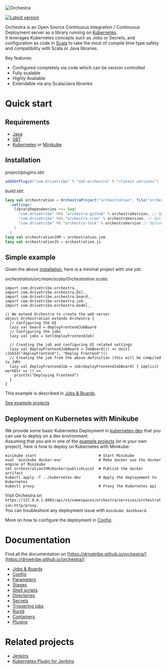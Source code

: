 <img alt="Orchestra" src="https://raw.githubusercontent.com/drivetribe/orchestra/master/docs/src/main/resources/microsite/img/orchestra.png" srcset="https://raw.githubusercontent.com/drivetribe/orchestra/master/docs/src/main/resources/microsite/img/orchestra.png 2x">

[![Latest version](https://index.scala-lang.org/drivetribe/orchestra/orchestra-core/latest.svg?color=blue)](https://index.scala-lang.org/drivetribe/orchestra/orchestra-core)

Orchestra is an Open Source Continuous Integration / Continuous Deployment server as a library running on
[Kubernetes](https://kubernetes.io).  
It leverages Kubernetes concepts such as Jobs or Secrets, and configuration as code in [Scala](https://scala-lang.org)
to take the most of compile time type safety and compatibility with Scala or Java libraries.

Key features:
* Configured completely via code which can be version controlled
* Fully scalable
* Highly Available
* Extendable via any Scala/Java libraries


# Quick start

## Requirements

- [Java](https://java.com/download)
- [SBT](https://scala-sbt.org)
- [Kubernetes](https://kubernetes.io) or [Minikube](https://github.com/kubernetes/minikube)

## Installation

*project/plugins.sbt*:
```scala
addSbtPlugin("com.drivetribe" % "sbt-orchestra" % "<latest version>")
```
*build.sbt*:
```scala
lazy val orchestration = OrchestraProject("orchestration", file("orchestration"))
  .settings(
    libraryDependencies ++= Seq(
      "com.drivetribe" %%% "orchestra-github" % orchestraVersion, // Optional Github plugin
      "com.drivetribe" %%% "orchestra-cron" % orchestraVersion, // Optional Cron plugin
      "com.drivetribe" %% "orchestra-lock" % orchestraVersion // Optional Lock plugin
    )
  )
lazy val orchestrationJVM = orchestration.jvm
lazy val orchestrationJS = orchestration.js
```

## Simple example

Given the above [installation](#installation), here is a minimal project with one job:

*orchestration/src/main/scala/Orchestration.scala*:
```tut:silent
import com.drivetribe.orchestra._
import com.drivetribe.orchestra.Dsl._
import com.drivetribe.orchestra.board._
import com.drivetribe.orchestra.job._
import com.drivetribe.orchestra.model._

// We extend Orchestra to create the web server
object Orchestration extends Orchestra {
  // Configuring the UI
  lazy val board = deployFrontendJobBoard
  // Configuring the jobs
  lazy val jobs = Set(deployFrontendJob)
  
  // Creating the job and configuring UI related settings
  lazy val deployFrontendJobBoard = JobBoard[() => Unit](JobId("deployFrontend"), "Deploy Frontend")()
  // Creating the job from the above definition (this will be compiled to JVM)
  lazy val deployFrontendJob = Job(deployFrontendJobBoard) { implicit workDir => () =>
    println("Deploying Frontend")
  }
}
```
This example is described in [Jobs & Boards](https://drivetribe.github.io/orchestra/jobsboards.html).

[See example projects](https://github.com/drivetribe/orchestra/tree/master/examples)

## Deployment on Kubernetes with Minikube

We provide some basic Kubernetes Deployment in [kubernetes-dev](https://github.com/drivetribe/orchestra/tree/master/examples/kubernetes-dev)
that you can use to deploy on a dev environment.  
Assuming that you are in one of the [example projects](https://github.com/drivetribe/orchestra/tree/master/examples)
(or in your own project), here is how to deploy on Kubernetes with Minikube:
```
minikube start                            # Start Minikube
eval `minikube docker-env`                # Make docker use the docker engine of Minikube
sbt orchestrationJVM/Docker/publishLocal  # Publish the docker artifact
kubectl apply -f ../kubernetes-dev        # Apply the deployement to Kubernetes
kubectl proxy                             # Proxy the Kubernetes api
```
Visit Orchestra on `https://127.0.0.1:8001/api/v1/namespaces/orchestra/services/orchestration:http/proxy`.  
You can troubleshoot any deployment issue with `minikube dashboard`.

More on how to configure the deployment in [Config](https://drivetribe.github.io/orchestra/config.html).

# Documentation

Find all the documentation on [https://drivetribe.github.io/orchestra/](https://drivetribe.github.io/orchestra/)
- [Jobs & Boards](https://drivetribe.github.io/orchestra/jobsboards.html)
- [Config](https://drivetribe.github.io/orchestra/config.html)
- [Parameters](https://drivetribe.github.io/orchestra/parameters.html)
- [Stages](https://drivetribe.github.io/orchestra/stages.html)
- [Shell scripts](https://drivetribe.github.io/orchestra/shells.html)
- [Directories](https://drivetribe.github.io/orchestra/directories.html)
- [Secrets](https://drivetribe.github.io/orchestra/secrets.html)
- [Triggering jobs](https://drivetribe.github.io/orchestra/triggers.html)
- [RunId](https://drivetribe.github.io/orchestra/runid.html)
- [Containers](https://drivetribe.github.io/orchestra/containers.html)
- [Plugins](https://drivetribe.github.io/orchestra/plugins/)


# Related projects

* [Jenkins](https://jenkins.io)
* [Kubernetes Plugin for Jenkins](https://github.com/jenkinsci/kubernetes-plugin)
